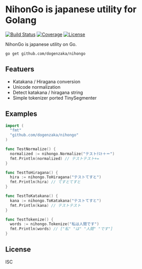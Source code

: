 NihonGo is japanese utility for Golang
====

[![Build Status](http://img.shields.io/travis/dogenzaka/nihongo.svg?style=flat)](https://travis-ci.org/dogenzaka/nihongo)
[![Coverage](http://img.shields.io/codecov/c/github/dogenzaka/nihongo.svg?style=flat)](https://codecov.io/github/dogenzaka/nihongo)
[![License](http://img.shields.io/badge/license-MIT-red.svg?style=flat)](https://github.com/dogenzaka/nihongo/blob/master/LICENSE)

NihonGo is japanese utility on Go.

```
go get github.com/dogenzaka/nihongo
```

Featuers
--

- Katakana / Hiragana conversion
- Unicode normalization
- Detect katakana / hiragana string
- Simple tokenizer ported TinySegmenter

Examples
--

```go
import (
  "fmt"
  "github.com/dogenzaka/nihongo"
)

func TestNormalize() {
  normalized := nihongo.Normalize("テストﾃｽﾄ＋＝")
  fmt.Println(normalized) // テストテスト+=
}

func TestToHiragana() {
  hira := nihongo.ToHiragana("テストてすと")
  fmt.Println(hira) // てすとてすと
}

func TestToKatakana() {
  kana := nihongo.ToKatakana("テストてすと")
  fmt.Println(kana) // テストテスト
}

func TestTokenize() {
  words := nihongo.Tokenize("私は人間です")
  fmt.Println(words) // ["私" "は" "人間" "です"]
}

```

License
--
ISC

